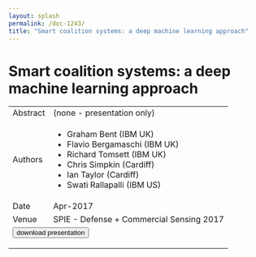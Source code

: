 ```yaml
---
layout: splash
permalink: /doc-1243/
title: "Smart coalition systems: a deep machine learning approach"
---
```


# Smart coalition systems: a deep machine learning approach

<table>
    <tbody>
    <tr>
        <td>Abstract</td>
        <td>(none - presentation only)</td>
    </tr>
    <tr>
        <td>Authors</td>
        <td>
            <ul>
                <li>Graham Bent (IBM UK)</li>
                <li>Flavio Bergamaschi (IBM UK)</li>
                <li>Richard Tomsett (IBM UK)</li>
                <li>Chris Simpkin (Cardiff)</li>
                <li>Ian Taylor (Cardiff)</li>
                <li>Swati Rallapalli (IBM US)</li>
            </ul>
        </td>
    </tr>
    <tr>
        <td>Date</td>
        <td>Apr-2017</td>
    </tr>
    <tr>
        <td>Venue</td>
        <td>SPIE - Defense + Commercial Sensing 2017</td>
    </tr>
        <tr>
            <td colspan="2">
                <form method="get" action="https://ibm.box.com/v/doc-1243-slides">
                    <button type="submit">download presentation</button>
                </form>
            </td>
        </tr>
    </tbody>
</table>
